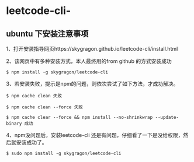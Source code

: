 # leetcode-cli-
## ubuntu 下安装注意事项
1、打开安装指导网页https://skygragon.github.io/leetcode-cli/install.html

2、该网页中有多种安装方式，本人最终用的from github 的方式安装成功
```
$ npm install -g skygragon/leetcode-cli
```

3、若安装失败，提示是npm的问题，则依次尝试了如下方法，才成功解决。
```
$ npm cache clean 失败
```

```
$ npm cache clean --force 失败
```

```
$ npm cache clear --force && npm install --no-shrinkwrap --update-binary 成功
```
4、npm没问题后，安装leetcode-cli 还是有问题，仔细看了一下是没给权限，然后就安装成功了。
```
$ sudo npm install -g skygragon/leetcode-cli
```


